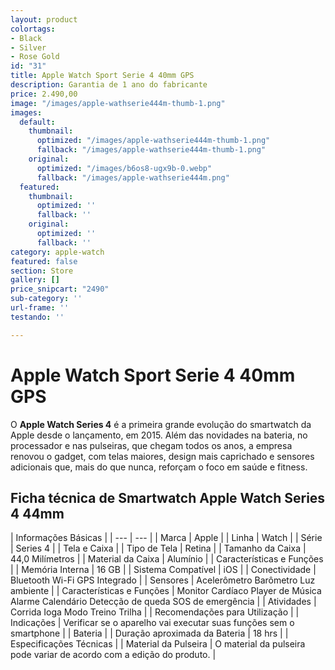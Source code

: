 ```yaml
---
layout: product
colortags:
- Black
- Silver
- Rose Gold
id: "31"
title: Apple Watch Sport Serie 4 40mm GPS
description: Garantia de 1 ano do fabricante
price: 2.490,00
image: "/images/apple-wathserie444m-thumb-1.png"
images:
  default:
    thumbnail:
      optimized: "/images/apple-wathserie444m-thumb-1.png"
      fallback: "/images/apple-wathserie444m-thumb-1.png"
    original:
      optimized: "/images/b6os8-ugx9b-0.webp"
      fallback: "/images/apple-wathserie444m.png"
  featured:
    thumbnail:
      optimized: ''
      fallback: ''
    original:
      optimized: ''
      fallback: ''
category: apple-watch
featured: false
section: Store
gallery: []
price_snipcart: "2490"
sub-category: ''
url-frame: ''
testando: ''

---
```

# Apple Watch Sport Serie 4 40mm GPS

O **Apple Watch Series 4** é a primeira grande evolução do smartwatch da Apple desde o lançamento, em 2015. Além das novidades na bateria, no processador e nas pulseiras, que chegam todos os anos, a empresa renovou o gadget, com telas maiores, design mais caprichado e sensores adicionais que, mais do que nunca, reforçam o foco em saúde e fitness.

## Ficha técnica de Smartwatch Apple Watch Series 4 44mm

| Informações Básicas |
| --- | --- |
| Marca | Apple |
| Linha | Watch |
| Série | Series 4 |
| Tela e Caixa |
| Tipo de Tela | Retina |
| Tamanho da Caixa | 44,0 Milímetros |
| Material da Caixa | Alumínio |
| Características e Funções |
| Memória Interna | 16 GB |
| Sistema Compatível | iOS |
| Conectividade | Bluetooth Wi-Fi GPS Integrado |
| Sensores | Acelerômetro Barômetro Luz ambiente |
| Características e Funções | Monitor Cardíaco Player de Música Alarme Calendário Detecção de queda SOS de emergência |
| Atividades | Corrida Ioga Modo Treino Trilha |
| Recomendações para Utilização |
| Indicações | Verificar se o aparelho vai executar suas funções sem o smartphone |
| Bateria |
| Duração aproximada da Bateria | 18 hrs |
| Especificações Técnicas |
| Material da Pulseira | O material da pulseira pode variar de acordo com a edição do produto. |